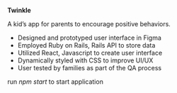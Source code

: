 __Twinkle__

A kid’s app for parents to encourage positive behaviors.
* Designed and prototyped user interface in Figma
* Employed Ruby on Rails, Rails API to store data
* Utilized React, Javascript to create user interface
* Dynamically styled with CSS to improve UI/UX
* User tested by families as part of the QA process

run *npm start* to start application 
